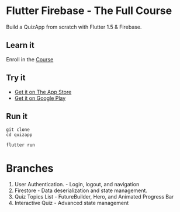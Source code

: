 # Flutter Firebase  - The Full Course

Build a QuizApp from scratch with Flutter 1.5 & Firebase. 

## Learn it

Enroll in the [Course](https://fireship.io/courses/flutter-firebase/) 

## Try it

- [Get it on The App Store](https://itunes.apple.com/us/app/fireship/id1462592372?mt=8)
- [Get it on Google Play](https://play.google.com/store/apps/details?id=io.fireship.quizapp)

## Run it

```
git clone
cd quizapp

flutter run
```

# Branches

1. User Authentication. - Login, logout, and navigation
2. Firestore - Data deserialization and state management. 
3. Quiz Topics List - FutureBuilder, Hero, and Animated Progress Bar
4. Interactive Quiz - Advanced state management


